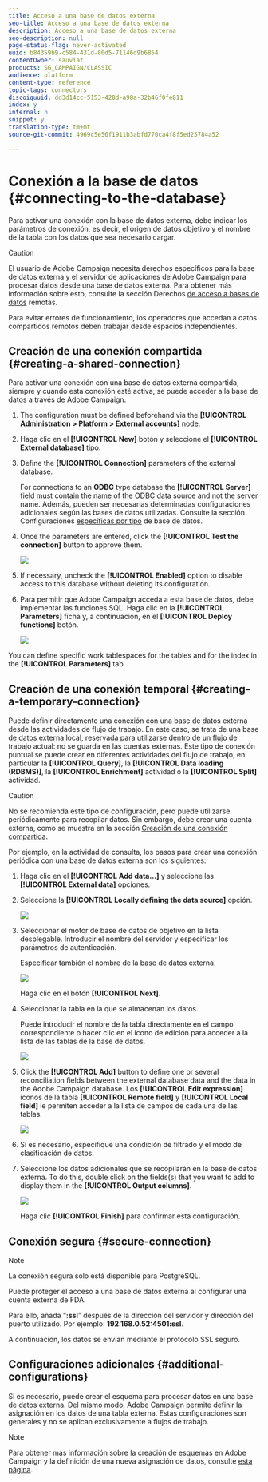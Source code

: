```yaml
---
title: Acceso a una base de datos externa
seo-title: Acceso a una base de datos externa
description: Acceso a una base de datos externa
seo-description: null
page-status-flag: never-activated
uuid: b84359b9-c584-431d-80d5-71146d9b6854
contentOwner: sauviat
products: SG_CAMPAIGN/CLASSIC
audience: platform
content-type: reference
topic-tags: connectors
discoiquuid: dd3d14cc-5153-428d-a98a-32b46f0fe811
index: y
internal: n
snippet: y
translation-type: tm+mt
source-git-commit: 4969c5e56f1911b3abfd770ca4f8f5ed25784a52

---
```



# Conexión a la base de datos {#connecting-to-the-database}

Para activar una conexión con la base de datos externa, debe indicar los parámetros de conexión, es decir, el origen de datos objetivo y el nombre de la tabla con los datos que sea necesario cargar.

>[!CAUTION]
>
>El usuario de Adobe Campaign necesita derechos específicos para la base de datos externa y el servidor de aplicaciones de Adobe Campaign para procesar datos desde una base de datos externa. Para obtener más información sobre esto, consulte la sección Derechos [de acceso a bases de datos](#remote-database-access-rights) remotas.
>
>Para evitar errores de funcionamiento, los operadores que accedan a datos compartidos remotos deben trabajar desde espacios independientes.

## Creación de una conexión compartida {#creating-a-shared-connection}

Para activar una conexión con una base de datos externa compartida, siempre y cuando esta conexión esté activa, se puede acceder a la base de datos a través de Adobe Campaign.

1. The configuration must be defined beforehand via the **[!UICONTROL Administration > Platform > External accounts]** node.
1. Haga clic en el **[!UICONTROL New]** botón y seleccione el **[!UICONTROL External database]** tipo.
1. Define the **[!UICONTROL Connection]** parameters of the external database.

   For connections to an **ODBC** type database the **[!UICONTROL Server]** field must contain the name of the ODBC data source and not the server name. Además, pueden ser necesarias determinadas configuraciones adicionales según las bases de datos utilizadas. Consulte la sección Configuraciones [específicas por tipo](#specific-configurations-by-database-type) de base de datos.

1. Once the parameters are entered, click the **[!UICONTROL Test the connection]** button to approve them.

   ![](assets/wf-external-account-create.png)

1. If necessary, uncheck the **[!UICONTROL Enabled]** option to disable access to this database without deleting its configuration.
1. Para permitir que Adobe Campaign acceda a esta base de datos, debe implementar las funciones SQL. Haga clic en la **[!UICONTROL Parameters]** ficha y, a continuación, en el **[!UICONTROL Deploy functions]** botón.

   ![](assets/wf-external-account-functions.png)

You can define specific work tablespaces for the tables and for the index in the **[!UICONTROL Parameters]** tab.

## Creación de una conexión temporal {#creating-a-temporary-connection}

Puede definir directamente una conexión con una base de datos externa desde las actividades de flujo de trabajo. En este caso, se trata de una base de datos externa local, reservada para utilizarse dentro de un flujo de trabajo actual: no se guarda en las cuentas externas. Este tipo de conexión puntual se puede crear en diferentes actividades del flujo de trabajo, en particular la **[!UICONTROL Query]**, la **[!UICONTROL Data loading (RDBMS)]**, la **[!UICONTROL Enrichment]** actividad o la **[!UICONTROL Split]** actividad.

>[!CAUTION]
>
>No se recomienda este tipo de configuración, pero puede utilizarse periódicamente para recopilar datos. Sin embargo, debe crear una cuenta externa, como se muestra en la sección [Creación de una conexión compartida](#creating-a-shared-connection).

Por ejemplo, en la actividad de consulta, los pasos para crear una conexión periódica con una base de datos externa son los siguientes:

1. Haga clic en el **[!UICONTROL Add data...]** y seleccione las **[!UICONTROL External data]** opciones.
1. Seleccione la **[!UICONTROL Locally defining the data source]** opción.

   ![](assets/wf_add_data_local_external_data.png)

1. Seleccionar el motor de base de datos de objetivo en la lista desplegable. Introducir el nombre del servidor y especificar los parámetros de autenticación.

   Especificar también el nombre de la base de datos externa.

   ![](assets/wf_add_data_local_external_data_param.png)

   Haga clic en el botón **[!UICONTROL Next]**.

1. Seleccionar la tabla en la que se almacenan los datos.

   Puede introducir el nombre de la tabla directamente en el campo correspondiente o hacer clic en el icono de edición para acceder a la lista de las tablas de la base de datos.

   ![](assets/wf_add_data_local_external_data_select_table.png)

1. Click the **[!UICONTROL Add]** button to define one or several reconciliation fields between the external database data and the data in the Adobe Campaign database. Los **[!UICONTROL Edit expression]** iconos de la tabla **[!UICONTROL Remote field]** y **[!UICONTROL Local field]** le permiten acceder a la lista de campos de cada una de las tablas.

   ![](assets/wf_add_data_local_external_data_join.png)

1. Si es necesario, especifique una condición de filtrado y el modo de clasificación de datos.
1. Seleccione los datos adicionales que se recopilarán en la base de datos externa. To do this, double click on the fields(s) that you want to add to display them in the **[!UICONTROL Output columns]**.

   ![](assets/wf_add_data_local_external_data_select.png)

   Haga clic **[!UICONTROL Finish]** para confirmar esta configuración.

## Conexión segura {#secure-connection}

>[!NOTE]
>
>La conexión segura solo está disponible para PostgreSQL.

Puede proteger el acceso a una base de datos externa al configurar una cuenta externa de FDA.

Para ello, añada “**:ssl**” después de la dirección del servidor y dirección del puerto utilizado. Por ejemplo: **192.168.0.52:4501:ssl**.

A continuación, los datos se envían mediante el protocolo SSL seguro.

## Configuraciones adicionales {#additional-configurations}

Si es necesario, puede crear el esquema para procesar datos en una base de datos externa. Del mismo modo, Adobe Campaign permite definir la asignación en los datos de una tabla externa. Estas configuraciones son generales y no se aplican exclusivamente a flujos de trabajo.

>[!NOTE]
>
>Para obtener más información sobre la creación de esquemas en Adobe Campaign y la definición de una nueva asignación de datos, consulte [esta página](../../configuration/using/about-schema-edition.md).